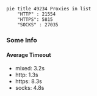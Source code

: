 
```mermaid
pie title 49234 Proxies in list
    "HTTP" : 21554
    "HTTPS": 5815
    "SOCKS" : 27035
```

### Some Info
#### Average Timeout

- mixed: 3.2s
- http: 1.3s
- https: 8.3s
- socks: 4.8s